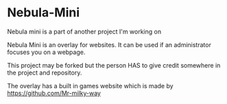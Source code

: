 # Nebula-Mini
 Nebula mini is a part of another project I'm working on

Nebula Mini is an overlay for websites. It can be used if an administrator focuses you on a webpage.

This project may be forked but the person HAS to give credit somewhere in the project and repository.

The overlay has a built in games website which is made by https://github.com/Mr-milky-way


